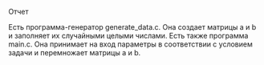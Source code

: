 Отчет


Есть программа-генератор generate\_data.c. Она создает матрицы a и b и заполняет их случайными целыми числами.
Есть также программа main.c. Она принимает на вход параметры в соответствии с условием задачи и перемножает матрицы a и b.

